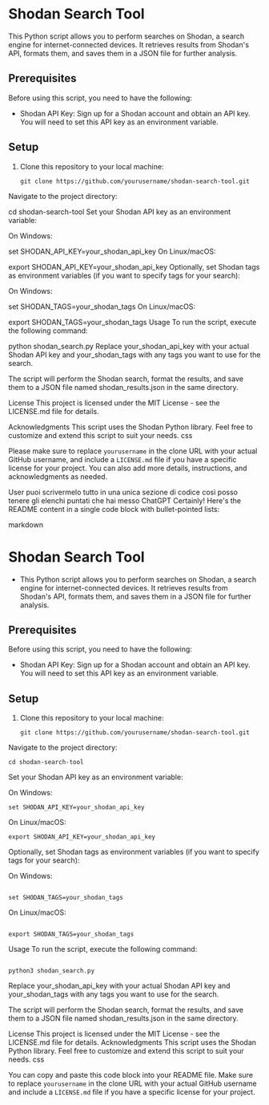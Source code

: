 # Shodan Search Tool

This Python script allows you to perform searches on Shodan, a search engine for internet-connected devices. It retrieves results from Shodan's API, formats them, and saves them in a JSON file for further analysis.

## Prerequisites

Before using this script, you need to have the following:

- Shodan API Key: Sign up for a Shodan account and obtain an API key. You will need to set this API key as an environment variable.

## Setup

1. Clone this repository to your local machine:

   ```
   git clone https://github.com/yourusername/shodan-search-tool.git
Navigate to the project directory:



cd shodan-search-tool
Set your Shodan API key as an environment variable:

On Windows:



set SHODAN_API_KEY=your_shodan_api_key
On Linux/macOS:



export SHODAN_API_KEY=your_shodan_api_key
Optionally, set Shodan tags as environment variables (if you want to specify tags for your search):

On Windows:



set SHODAN_TAGS=your_shodan_tags
On Linux/macOS:



export SHODAN_TAGS=your_shodan_tags
Usage
To run the script, execute the following command:



python shodan_search.py
Replace your_shodan_api_key with your actual Shodan API key and your_shodan_tags with any tags you want to use for the search.

The script will perform the Shodan search, format the results, and save them to a JSON file named shodan_results.json in the same directory.

License
This project is licensed under the MIT License - see the LICENSE.md file for details.

Acknowledgments
This script uses the Shodan Python library.
Feel free to customize and extend this script to suit your needs.
css


Please make sure to replace `yourusername` in the clone URL with your actual GitHub username, and include a `LICENSE.md` file if you have a specific license for your project. You can also add more details, instructions, and acknowledgments as needed.



User
puoi scrivermelo tutto in una unica sezione di codice così posso tenere gli elenchi puntati che hai messo
ChatGPT
Certainly! Here's the README content in a single code block with bullet-pointed lists:

markdown

# Shodan Search Tool

- This Python script allows you to perform searches on Shodan, a search engine for internet-connected devices. It retrieves results from Shodan's API, formats them, and saves them in a JSON file for further analysis.

## Prerequisites

Before using this script, you need to have the following:

- Shodan API Key: Sign up for a Shodan account and obtain an API key. You will need to set this API key as an environment variable.

## Setup

1. Clone this repository to your local machine:

   ```
   git clone https://github.com/yourusername/shodan-search-tool.git
   ```
Navigate to the project directory:


   ```
   cd shodan-search-tool
   ```
Set your Shodan API key as an environment variable:

On Windows:


   ```
   set SHODAN_API_KEY=your_shodan_api_key
   ```
On Linux/macOS:


   ```
   export SHODAN_API_KEY=your_shodan_api_key
   ```
Optionally, set Shodan tags as environment variables (if you want to specify tags for your search):

On Windows:

   ```

   set SHODAN_TAGS=your_shodan_tags
   ```
On Linux/macOS:

   ```

   export SHODAN_TAGS=your_shodan_tags
   ```
Usage
To run the script, execute the following command:

   ```

   python3 shodan_search.py
   ```
Replace your_shodan_api_key with your actual Shodan API key and your_shodan_tags with any tags you want to use for the search.

The script will perform the Shodan search, format the results, and save them to a JSON file named shodan_results.json in the same directory.

License
This project is licensed under the MIT License - see the LICENSE.md file for details.
Acknowledgments
This script uses the Shodan Python library.
Feel free to customize and extend this script to suit your needs.
css


You can copy and paste this code block into your README file. Make sure to replace `yourusername` in the clone URL with your actual GitHub username and include a `LICENSE.md` file if you have a specific license for your project.
